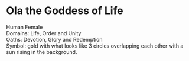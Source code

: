 # Ola the Goddess of Life
Human Female  
Domains: Life, Order and Unity  
Oaths: Devotion, Glory and Redemption  
Symbol: gold with what looks like 3 circles overlapping each other with a sun rising in the background. 